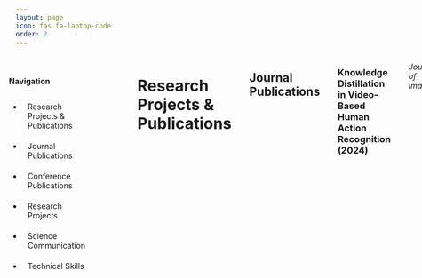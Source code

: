 ```yaml
---
layout: page
icon: fas fa-laptop-code
order: 2
---
```


<div class="page-content-wrapper">
    <nav id="custom-sidebar">
        <div class="sidebar-header">
            <h4 class="mb-0">Navigation</h4>
        </div>
        <ul class="nav flex-column">
            <li class="nav-item">
                <a class="nav-link" href="#research-projects--publications">Research Projects & Publications</a>
            </li>
            <li class="nav-item">
                <a class="nav-link" href="#journal-publications">Journal Publications</a>
            </li>
            <li class="nav-item">
                <a class="nav-link" href="#conference-publications">Conference Publications</a>
            </li>
            <li class="nav-item">
                <a class="nav-link" href="#research-projects">Research Projects</a>
            </li>
            <li class="nav-item">
                <a class="nav-link" href="#science-communication">Science Communication</a>
            </li>
            <li class="nav-item">
                <a class="nav-link" href="#technical-skills">Technical Skills</a>
            </li>
        </ul>
    </nav>
    
    <div class="main-content markdown-content">
        {% capture my_content %}
# Research Projects & Publications

## Journal Publications

### Knowledge Distillation in Video-Based Human Action Recognition (2024)
*Journal of Imaging*
- Developed an intuitive approach to efficient and flexible model training
- Explored state-of-the-art knowledge distillation techniques
- [DOI: 10.3390/jimaging10040085](https://doi.org/10.3390/jimaging10040085)

### An Overview of the Vision-Based Human Action Recognition Field (2023)
*Mathematical and Computational Applications*
- Comprehensive survey of current methods and challenges
- Analysis of state-of-the-art approaches
- [DOI: 10.3390/mca28020061](https://doi.org/10.3390/mca28020061)

### Action Recognition by Key Trajectories (2022)
*Pattern Analysis and Applications*
- Novel approach to action recognition using trajectory analysis
- Improved efficiency in human activity recognition
- [DOI: 10.1007/s10044-021-01054-z](https://doi.org/10.1007/s10044-021-01054-z)

## Conference Publications

### Boosting Self-supervised Video-based Human Action Recognition (2022)
*LatinX in AI at NeurIPS 2022*
- Innovative approach to knowledge distillation in video tasks
- Enhanced self-supervised learning techniques
- Presented at premier machine learning conference

### Enhancing Self-supervision by Distilling Knowledge (2022)
*LatinX in AI at ECCV*
- Best doctoral consortium presentation award
- Novel approach to knowledge distillation
- Application to video understanding tasks

### Improving Dense Trajectories for Human Activities (2019)
*7th International Workshop on Biometrics and Forensics*
- Enhanced approach for action recognition
- Focus on simple human activities
- [DOI: 10.1109/iwbf.2019.8739244](https://doi.org/10.1109/iwbf.2019.8739244)

## Research Projects

### Video-Based Human Action Recognition
*PhD Research Project*
- Developed novel approaches to action recognition
- Implemented self-supervised learning techniques
- Created efficient knowledge distillation methods
- Achieved state-of-the-art results on benchmark datasets

### Key Trajectories for Action Recognition
*Master's Research Project*
- Designed innovative trajectory analysis methods
- Improved efficiency in action recognition
- Implemented real-time processing capabilities

### Ant Colony Optimization for Feature Selection
*Undergraduate Research Project*
- Applied bio-inspired algorithms to machine learning
- Enhanced feature selection in computer vision tasks
- Reduced computational complexity while maintaining accuracy

## Science Communication

### Technical Blog Posts
- Regular contributions on AI and Computer Vision topics
- Focus on making complex concepts accessible
- Practical tutorials and implementation guides

### Conference Presentations
- Presented research at international conferences
- Engaged with diverse academic audiences
- Developed effective scientific communication skills

## Technical Skills

### Programming Languages
- Python (Advanced)
- C++ (Intermediate)
- MATLAB (Intermediate)

### Deep Learning
- PyTorch
- TensorFlow
- Keras

### Computer Vision
- OpenCV
- Image Processing
- Video Analysis

### Development Tools
- Git
- Docker
- Linux/Unix

### Other Skills
- LaTeX
- API Development
- Database Management
- Cloud Computing (AWS)
        {% endcapture %}
        {{ my_content | markdownify }}
    </div>
</div>

<style>
.page-content-wrapper {
    display: flex;
    width: 100%;
    gap: 2rem;
}

#custom-sidebar {
    width: 250px;
    height: calc(100vh - 5rem);
    background: var(--sidebar-bg);
    padding: 20px;
    position: sticky;
    top: 5rem;
    border-right: 1px solid var(--border-color);
    margin-left: -2rem;
    transition: transform 0.3s ease-in-out;
}

.main-content {
    flex: 1;
    min-width: 0;
}

.markdown-content {
    padding-right: 2rem;
}

.nav-link {
    color: var(--text-color);
    padding: 10px;
    display: block;
    text-decoration: none;
}

.nav-link:hover {
    background: var(--hover-bg);
    border-radius: 5px;
}

.nav-link.active {
    color: var(--link-color);
    background: var(--hover-bg);
}
</style>

<script>
document.addEventListener('DOMContentLoaded', function() {
    // Highlight current section in navigation
    const navLinks = document.querySelectorAll('.nav-link');
    const sections = document.querySelectorAll('h1, h2');
    
    function updateActiveSection() {
        let current = '';
        sections.forEach(section => {
            const sectionTop = section.getBoundingClientRect().top;
            if (sectionTop <= 100) {
                current = section.getAttribute('id');
            }
        });

        navLinks.forEach(link => {
            link.classList.remove('active');
            if (link.getAttribute('href').substring(1) === current) {
                link.classList.add('active');
            }
        });
    }

    window.addEventListener('scroll', updateActiveSection);
    updateActiveSection(); // Initial call
});
</script>
